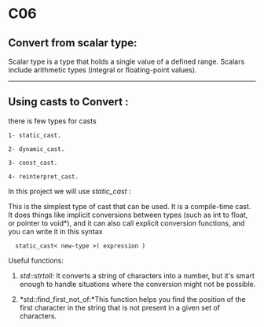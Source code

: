 # C06

## Convert from scalar type:
Scalar type is a type that holds a single value of a defined range. Scalars include arithmetic types (integral or floating-point values).

__________________________________________________________

## Using casts to Convert :
  there is few types for casts
  
    1- static_cast.
  
    2- dynamic_cast.
  
    3- const_cast.
  
    4- reinterpret_cast.

In this project we will use *static_cast* :

  This is the simplest type of cast that can be used. It is a compile-time cast. It does things like implicit conversions between types (such as int to float, or pointer to void*), and it can also call explicit conversion functions, and you can write it in this syntax
      
      static_cast< new-type >( expression )
  
Useful functions:

1)  *std::strtoll:* It converts a string of characters into a number, but it's smart enough to handle situations where the conversion might not be possible.
  
2)  *std::find_first_not_of:*This function helps you find the position of the first character in the string that is not present in a given set of characters.
